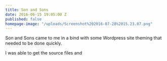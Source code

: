 ```yaml
---
title: Son and Sons
date: 2016-06-15 19:05:00 Z
published: false
homepage-image: "/uploads/Screenshot%202016-07-28%2015.23.07.png"
---
```


Son and Sons came to me in a bind with some Wordpress site theming that needed to be done quickly. 

I was able to get the source files and 
